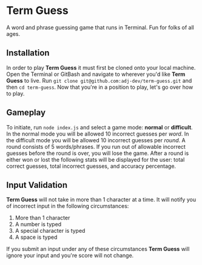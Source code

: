 # Term Guess
A word and phrase guessing game that runs in Terminal. Fun for folks of all ages. 

## Installation

In order to play __Term Guess__ it must first be cloned onto your local machine. Open the Terminal or GitBash and navigate to wherever you'd like __Term Guess__ to live. Run `git clone git@github.com:adj-dev/term-guess.git` and then `cd term-guess`. Now that you're in a position to play, let's go over how to play.

## Gameplay

To initiate, run `node index.js` and select a game mode: __normal__ or __difficult__. In the normal mode you will be allowed 10 incorrect guesses per _word_. In the difficult mode you will be allowed 10 incorrect guesses per _round_. A round consists of 5 words/phrases. If you run out of allowable incorrect guesses before the round is over, you will lose the game. After a round is either won or lost the following stats will be displayed for the user: total correct guesses, total incorrect guesses, and accuracy percentage. 


## Input Validation

__Term Guess__ will not take in more than 1 character at a time. It will notify you of incorrect input in the following circumstances:
  1. More than 1 character
  2. A number is typed
  3. A special character is typed
  4. A space is typed

If you submit an input under any of these circumstances __Term Guess__ will ignore your input and you're score will not change. 


